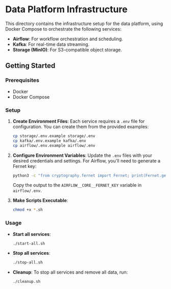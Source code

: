# Data Platform Infrastructure

This directory contains the infrastructure setup for the data platform, using Docker Compose to orchestrate the following services:

- **Airflow**: For workflow orchestration and scheduling.
- **Kafka**: For real-time data streaming.
- **Storage (MinIO)**: For S3-compatible object storage.

## Getting Started

### Prerequisites

- Docker
- Docker Compose

### Setup

1.  **Create Environment Files**:
    Each service requires a `.env` file for configuration. You can create them from the provided examples:

    ```bash
    cp storage/.env.example storage/.env
    cp kafka/.env.example kafka/.env
    cp airflow/.env.example airflow/.env
    ```

2.  **Configure Environment Variables**:
    Update the `.env` files with your desired credentials and settings. For Airflow, you'll need to generate a Fernet key:

    ```bash
    python3 -c "from cryptography.fernet import Fernet; print(Fernet.generate_key().decode())"
    ```
    Copy the output to the `AIRFLOW__CORE__FERNET_KEY` variable in `airflow/.env`.

3.  **Make Scripts Executable**:
    ```bash
    chmod +x *.sh
    ```

### Usage

- **Start all services**:
  ```bash
  ./start-all.sh
  ```

- **Stop all services**:
  ```bash
  ./stop-all.sh
  ```

- **Cleanup**:
  To stop all services and remove all data, run:
  ```bash
  ./cleanup.sh
  ```
